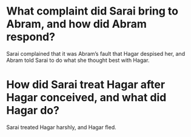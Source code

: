 # What complaint did Sarai bring to Abram, and how did Abram respond?

Sarai complained that it was Abram’s fault that Hagar despised her, and Abram told Sarai to do what she thought best with Hagar.

# How did Sarai treat Hagar after Hagar conceived, and what did Hagar do?

Sarai treated Hagar harshly, and Hagar fled.
